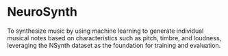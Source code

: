 # NeuroSynth
 To synthesize music by using machine learning to generate individual musical notes based on characteristics such as pitch, timbre, and loudness, leveraging the NSynth dataset as the foundation for training and evaluation.
